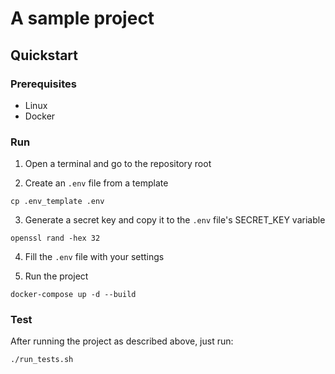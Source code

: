 # A sample project

## Quickstart

### Prerequisites

* Linux
* Docker

### Run

1. Open a terminal and go to the repository root

2. Create an `.env` file from a template
```
cp .env_template .env
```

3. Generate a secret key and copy it to the `.env` file's SECRET_KEY variable
```
openssl rand -hex 32
```

4. Fill the `.env` file with your settings

5. Run the project
```
docker-compose up -d --build
```

### Test

After running the project as described above, just run:

```
./run_tests.sh
```